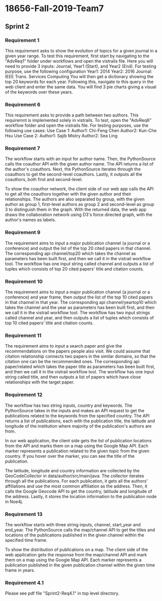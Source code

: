 # 18656-Fall-2019-Team7
## Sprint 2

### Requirement 1
This requirement asks to show the evolution of topics for a given journal in a given year range. To test this requirement, first start by navigating to the "AdvReq1" folder under workflows and open the vistrails file. Here you will need to provide 3 inputs: Journal, Year1 (Start), and Year2 (End). For testing purpose, use the following configuration
	Year1: 2014
	Year2: 2016
	Journal: IEEE Trans. Services Computing
You will then get a dictionary showing the top 20 keywords for each year.
Following this, navigate to this query in the web client and enter the same data. You will find 3 pie charts giving a visual of the keywords over these years.

### Requirement 6
This requirement asks to provide a path between two authors. This requiremnt is implemented solely in vistrails. To test, open the "AdvReq6" workflow folder and open the vistrails file. For testing purposes, use the following use cases:
	Use Case 1:
		Author1: Chi-Feng Chen
		Author2: Kun-Che Hsu
	Use Case 2:
		Author1: Sajib Mistry
		Author2: Sea Ling

### Requirement 7
The workflow starts with an input for author name. Then, the PythonSource calls the coauthor 
API with the given author name. The API returns a list of the author's coauthors. Next, the 
PythonSource iterates through the coauthors to get the second-level coauthors. Lastly, it outputs 
all the coauthors, both first and second-level.

To show the coauthor network, the client side of our web app calls the API to get all the coauthors 
together with the given author and their relationships. The authors are also separated by group, 
with the given author as group 1, first-level authors as group 2 and second-level as group 3 to 
distinguish them in the graph. With the returned data, the web app draws the collaboration network 
using D3's force directed graph, with the author's names as labels.

### Requirement 9
The requirement aims to input a major publication channel (a journal or a conference) and output the
list of the top 20 cited papers in that channel.
The corresponding api channel/top20 which takes the channel as parameters has been built first, 
and then we call it in the vistrail workflow tool. 
The workflow has one input string called channel and outputs a list of tuples which consists of top 20
cited papers' title and citation counts.


### Requirement 10
The requirement aims to input a major publication channel (a journal or a conference) and year frame,
then output the list of the top 10 cited papers in that channel in that year.
The corresponding api channel/yeartop10 which takes the channel and the year as parameters has been built first, 
and then we call it in the vistrail workflow tool. 
The workflow has two input strings called channel and year, and then outputs a list of tuples which consists of top 10
cited papers' title and citation counts.

### Requirement 11
The requirement aims to input a search paper and give the recommendations on the papers people also visit.
We could assume that citation relationship connects two papers in the similar domains, so that the citation one can be 
the recommended ones.
The corresponding api paper/related which takes the paper title as parameters has been built first, 
and then we call it in the vistrail workflow tool. 
The workflow has one input string called title, and then outputs a list of papers which have close relationships with
the target paper.

### Requirement 12
The workflow has two string inputs, country and keywords. The PythonSource takes in the inputs 
and makes an API request to get the publications related to the keywords from the specified 
country. The API returns a list of publications, each with the publication title, the 
latitude and longitude of the institution where majority of the publication's authors are from.

In our web application, the client side gets the list of publication locations from the API 
and marks them on a map using the Google Map API. Each marker represents a publication related 
to the given topic from the given country. If you hover over the marker, you can see the title
of the publication.

The latitude, longitude and country information are collected by the GeoCodeCollector in 
data/author/src/main/java. The collector iterates through all the publications. For each 
publication, it gets all the authors' affiliations and use the most common affiliation as 
the address. Then, it calls the Google Geocode API to get the country, latitude and longitude 
of the address. Lastly, it stores the location information to the publication node in Noe4j.
### Requirement 13
The workflow starts with three string inputs, channel, start_year and end_year. The PythonSource 
calls the map/channel API to get the titles and locations of the publications published in the 
given channel within the specified time frame.

To show the distribution of publications on a map. The client side of the web application gets 
the response from the map/channel API and mark them on a map using the Google Map API. Each marker 
represents a publication published in the given publication channel within the given time frame in 
years.

### Requirement 4.1
Please see pdf file "Sprint2-Req4.1" in top level directory.